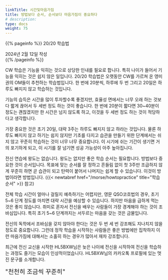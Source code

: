 ```yaml
---
linkTitle: 시간및마음가짐
title: 방법보다 순서, 순서보다 마음가짐이 중요하다
# description: 
type: docs
weight: 75
---
```

{{% pageinfo %}}
20/20 학습법

2024년 2월 12일 작성<br>
{{% /pageinfo %}}
<div oncontextmenu="return false" ondragstart="return false" onselectstart="return false">


CW 학습은 기능을 익히는 것으로 상당한 인내를 필요로 합니다. 특히 나이가 들어서 기능을 익히는 것은 쉽지 않은 일입니다. 20/20 학습법은 오랫동안 CW를 가르쳐 온 영미권의 OM들이 추천하는 학습법입니다. 한 번에 20분씩, 하루에 두 번 그리고 20일은 하루도 빠지지 않고 학습하는 것입니다.

기능의 습득은 시간을 많이 투자할수록 좋겠지만, 효율성 면에서는 너무 오래 하는 것보다 짧게 끊어서 두 세번 정도 하는 것이 좋습니다. 한 번에 20분이 짧다면 30~40분이 정도는 괜찮겠지만 한 시간은 넘지 않도록 하고, 이것을 두 세번 정도 하는 것이 적당하다고 생각합니다.

가장 중요한 것은 초기 20일, 대략 3주는 하루도 빠지지 않고 하라는 것입니다. 물론 하루도 빠지지 않고 하기는 쉽지 않지만 기초를 다지고 습관을 만들기 위한 단계에서는 쉬지 않고 꾸준히 학습하는 것이 너무 너무 중요합니다. 이 시기에 쉬는 기간이 생기면 거의 포기하게 되고, 이 시기를 잘 넘기면 성공 가능성이 아주 높아집니다.

전신 연습에 왕도는 없습니다. 왕도는 없지만 좋은 학습 순서는 필요합니다. 방법보다 중요한 것이 순서입니다. 목표에 맞는 순서를 잘 정하고 흔들림 없이 첫 3주만 조급하지 않게 꾸준히 하면 곧 습관이 되고 탄력이 붙어서 나머지는 쉽게 할 수 있습니다. 이것이 방법이라면 방법입니다. ({{< newtabref href="/morse/howtopractice" title="학습 순서" >}} 참고)

전체 학습 시간이 얼마나 걸릴지 예측하기는 어렵지만, 영문 QSO코흐법의 경우, 초기 5~6 단계 정도를 마치면 대략 시간을 예상할 수 있습니다. 하지만 마음을 급하게 먹는 것은 좋지 않습니다. 취미로 혼자서 전신을 배우는 사람들이 가장 경계해야 하는 것이 조바심입니다. 특히 초기 5~6 단계까지는 서두르는 마음을 갖는 것은 금물입니다.

전신의 독학에서 조바심을 갖지 않아야 한다는 것은 두 번 세 번 강조해도 지나치지 않을 정도로 중요합니다. 그런데 정작 학습을 시작하는 사람들은 좋은 방법에만 집착하지 이런 마음가짐에 대해서는 소홀히 하는 경우가 많아서 재차 강조합니다.

최근에 전신 교신을 시작한 HL5BXW님은 늦은 나이에 전신을 시작하여 전신을 학습하는 과정도 즐기는 모습이 인상적이었습니다. HL5BXW님의 카카오톡 프로필에 있는 멋진 문구를 소개합니다.

<span style="font-size:140%">"천천히 조금씩 꾸준히"</span>


</div>